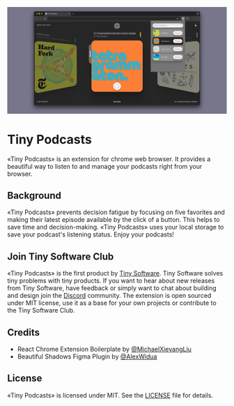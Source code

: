 ![Title](src/assets/img/podcastspreview.png?raw=true "Title")

# Tiny Podcasts

«Tiny Podcasts» is an extension for chrome web browser. It provides a beautiful way to listen to and manage your podcasts right from your browser.

## Background

«Tiny Podcasts» prevents decision fatigue by focusing on five favorites and making their latest episode available by the click of a button. This helps to save time and decision-making. «Tiny Podcasts» uses your local storage to save your podcast's listening status. Enjoy your podcasts!

## Join Tiny Software Club

«Tiny Podcasts» is the first product by [Tiny Software](https://tinysoftware.club). Tiny Software solves tiny problems with tiny products. If you want to hear about new releases from Tiny Software, have feedback or simply want to chat about building and design join the [Discord](https://discord.gg/kMDJ9xHr) community. The extension is open sourced under MIT license, use it as a base for your own projects or contribute to the Tiny Software Club.

## Credits

- React Chrome Extension Boilerplate by [@MichaelXieyangLiu](https://github.com/lxieyang)
- Beautiful Shadows Figma Plugin by [@AlexWidua](https://github.com/alexwidua)

## License

«Tiny Podcasts» is licensed under MIT. See the [LICENSE](LICENSE) file for details.